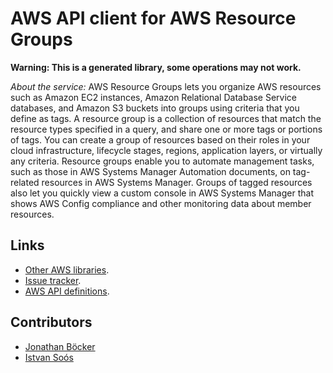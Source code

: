 # AWS API client for AWS Resource Groups

**Warning: This is a generated library, some operations may not work.**

*About the service:*
AWS Resource Groups lets you organize AWS resources such as Amazon EC2
instances, Amazon Relational Database Service databases, and Amazon S3
buckets into groups using criteria that you define as tags. A resource group
is a collection of resources that match the resource types specified in a
query, and share one or more tags or portions of tags. You can create a
group of resources based on their roles in your cloud infrastructure,
lifecycle stages, regions, application layers, or virtually any criteria.
Resource groups enable you to automate management tasks, such as those in
AWS Systems Manager Automation documents, on tag-related resources in AWS
Systems Manager. Groups of tagged resources also let you quickly view a
custom console in AWS Systems Manager that shows AWS Config compliance and
other monitoring data about member resources.

## Links

- [Other AWS libraries](https://github.com/agilord/aws_client/tree/master/generated).
- [Issue tracker](https://github.com/agilord/aws_client/issues).
- [AWS API definitions](https://github.com/aws/aws-sdk-js/tree/master/apis).

## Contributors

- [Jonathan Böcker](https://github.com/Schwusch)
- [Istvan Soós](https://github.com/isoos)

